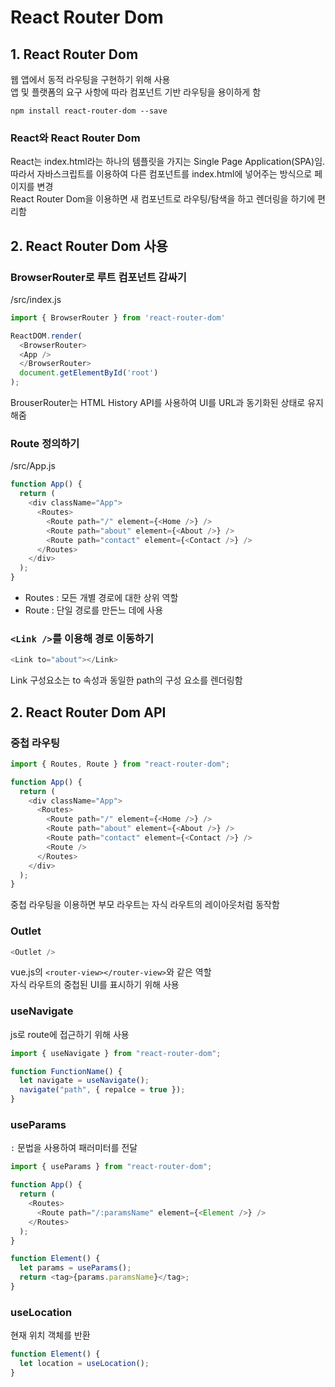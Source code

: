# React Router Dom

## 1. React Router Dom

웹 앱에서 동적 라우팅을 구현하기 위해 사용
</br> 앱 및 플랫폼의 요구 사항에 따라 컴포넌트 기반 라우팅을 용이하게 함

```
npm install react-router-dom --save
```

### React와 React Router Dom

React는 index.html라는 하나의 템플릿을 가지는 Single Page Application(SPA)임. 따라서 자바스크립트를 이용하여 다른 컴포넌트를 index.html에 넣어주는 방식으로 페이지를 변경
</br> React Router Dom을 이용하면 새 컴포넌트로 라우팅/탐색을 하고 렌더링을 하기에 편리함

## 2. React Router Dom 사용

### BrowserRouter로 루트 컴포넌트 감싸기

/src/index.js

```js
import { BrowserRouter } from 'react-router-dom'

ReactDOM.render(
  <BrowserRouter>
  <App />
  </BrowserRouter>
  document.getElementById('root')
);
```

BrouserRouter는 HTML History API를 사용하여 UI를 URL과 동기화된 상태로 유지해줌

### Route 정의하기

/src/App.js

```js
function App() {
  return (
    <div className="App">
      <Routes>
        <Route path="/" element={<Home />} />
        <Route path="about" element={<About />} />
        <Route path="contact" element={<Contact />} />
      </Routes>
    </div>
  );
}
```

- Routes : 모든 개별 경로에 대한 상위 역할
- Route : 단일 경로를 만든느 데에 사용

### `<Link />`를 이용해 경로 이동하기

```js
<Link to="about"></Link>
```

Link 구성요소는 to 속성과 동일한 path의 구성 요소를 렌더링함

## 2. React Router Dom API

### 중첩 라우팅

```js
import { Routes, Route } from "react-router-dom";

function App() {
  return (
    <div className="App">
      <Routes>
        <Route path="/" element={<Home />} />
        <Route path="about" element={<About />} />
        <Route path="contact" element={<Contact />} />
        <Route />
      </Routes>
    </div>
  );
}
```

중첩 라우팅을 이용하면 부모 라우트는 자식 라우트의 레이아웃처럼 동작함

### Outlet

```js
<Outlet />
```

vue.js의 `<router-view></router-view>`와 같은 역할
</br>자식 라우트의 중첩된 UI를 표시하기 위해 사용

### useNavigate

js로 route에 접근하기 위해 사용

```js
import { useNavigate } from "react-router-dom";

function FunctionName() {
  let navigate = useNavigate();
  navigate("path", { repalce = true });
}
```

### useParams

`:` 문법을 사용하여 패러미터를 전달

```js
import { useParams } from "react-router-dom";

function App() {
  return (
    <Routes>
      <Route path="/:paramsName" element={<Element />} />
    </Routes>
  );
}

function Element() {
  let params = useParams();
  return <tag>{params.paramsName}</tag>;
}
```

### useLocation

현재 위치 객체를 반환

```js
function Element() {
  let location = useLocation();
}
```
